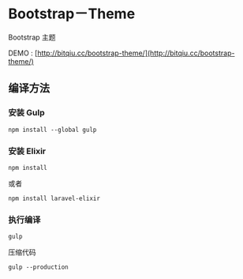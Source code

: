 # Bootstrap－Theme
Bootstrap 主题

DEMO : [http://bitqiu.cc/bootstrap-theme/](http://bitqiu.cc/bootstrap-theme/)

## 编译方法

### 安装 Gulp

	npm install --global gulp
	
### 安装 Elixir 

	npm install
	
或者
	
	npm install laravel-elixir
	
### 执行编译

	gulp
	
压缩代码 
	
	gulp --production